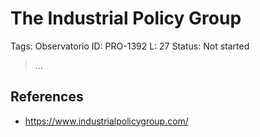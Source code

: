 # The Industrial Policy Group

Tags: Observatorio
ID: PRO-1392
L: 27
Status: Not started

> …
> 

## References

- https://www.industrialpolicygroup.com/